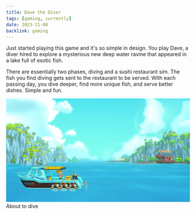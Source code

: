 ```yaml
---
title: Dave the Diver
tags: [gaming, currently]
date: 2023-11-08
backlink: gaming
---
```


<p class='intro'>
	Just started playing this game and it's so simple in design. You play Dave, a diver hired to explore a mysterious new deep water ravine that appeared in a lake full of exotic fish.
</p>

There are essentially two phases, diving and a sushi restaurant sim. The fish you find diving gets sent to the restaurant to be served. With each passing day, you dive deeper, find more unique fish, and serve better dishes. Simple and fun.

<picture>
	<source srcset='/images/gaming/dave-diver/dave-diver.webp' type='image/webp' media='(min-resolution: 1dppx)'>
	<img src='/images/gaming/dave-diver/dave-diver.jpeg' alt='Overhead of Home Area'>
	<figcaption class='caption'>About to dive</figcaption>
</picture>
